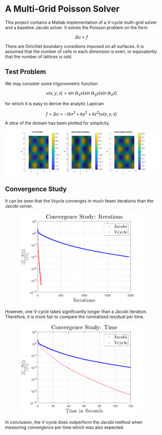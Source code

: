 # A Multi-Grid Poisson Solver
This project contains a Matlab implementation of a V-cycle multi-grid solver and a baseline Jacobi solver. It solves the Poisson problem on the form
```math
\Delta u = f
```
There are Dirichlet boundary considions imposed on all surfaces. It is assumed that the number of cells in each dimension is even, or equivalently that the number of lattices is odd.

## Test Problem
We may consider some trigonometric function
```math
u(x,y,x) = \sin(k_x x)\sin(k_y y)\sin(k_z z)
```
for which it is easy to derive the analytic Laplcian
```math
f = \Delta u = -(kx^2+ky^2+kz^2)u(x,y,x)
```
A slice of the domain has been plotted for simplicity.
<p align="center">
  <img src="./figures/solution.png" width="900," title="Analytic and approximate solutions">
</p>

## Convergence Study
It can be seen that the Vcycle converges in much fewer iterations than the Jacobi solver.
<p align="center">
  <img src="./figures/iterations.png" width="400," title="Convergence as function of iterations">
</p>
However, one V-cycle takes significantly longer than a Jacobi iteration. Therefore, it is more fair to compare the normalized residual per time.
<p align="center">
  <img src="./figures/time.png" width="400" title="Convergence as function of time.">
</p>
In conclusion, the V-cycle does outperform the Jacobi method when measuring convergence per time which was also expected.
